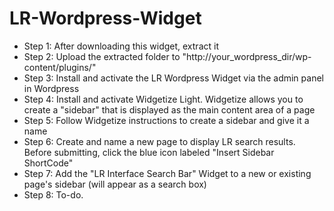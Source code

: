 LR-Wordpress-Widget
===================

* Step 1: After downloading this widget, extract it
* Step 2: Upload the extracted folder to "http://your_wordpress_dir/wp-content/plugins/"
* Step 3: Install and activate the LR Wordpress Widget via the admin panel in Wordpress
* Step 4: Install and activate Widgetize Light. Widgetize allows you to create a "sidebar" that is displayed as the main content area of a page
* Step 5: Follow Widgetize instructions to create a sidebar and give it a name
* Step 6: Create and name a new page to display LR search results. Before submitting, click the blue icon labeled "Insert Sidebar ShortCode"
* Step 7: Add the "LR Interface Search Bar" Widget to a new or existing page's sidebar (will appear as a search box)
* Step 8: To-do.  
